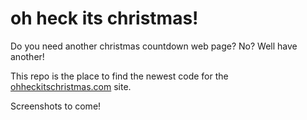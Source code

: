 # oh heck its christmas!
Do you need another christmas countdown web page? No? Well have another!

This repo is the place to find the newest code for the [ohheckitschristmas.com](ohheckitschristmas.com) site.

Screenshots to come!
